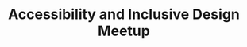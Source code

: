 ---
title: "Accessibility and Inclusive Design Meetup"
url: https://www.meetup.com/a11ysea/events/266906380
location: "Seattle, WA USA"
start_date: 2019-12-16T18:00:00
end_date: 2019-12-16T20:00:00
zone: "America/Los_Angeles"
---
